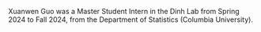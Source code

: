 Xuanwen Guo was a Master Student Intern in the Dinh Lab from Spring 2024 to Fall 2024, from the Department of Statistics (Columbia University).